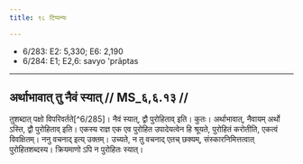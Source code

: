 ```yaml
---
title: ९८ टिप्पन्यः

---
```

- 6/283: E2: 5,330; E6: 2,190
- 6/284: E1; E2,6: savyo 'prāptas

____________________________________________


## अर्थाभावात् तु नैवं स्यात् // MS_६,६.१३ //

तुशब्दात् पक्षो विपरिवर्तते[^6/285]। नैवं स्यात्, द्वौ पुरोहिताव् इति। कुतः। अर्थाभावात्, नैवायम् अर्थो ऽस्ति, द्वौ पुरोहिताव् इति। एकस्य राज्ञ एक एव पुरोहित उपादेयत्वेन हि श्रूयते, पुरोहितं करोतीति, एकत्वं विवक्षितम्। ननु वचनाद् इत्य् उक्तम्। उच्यते, न तु वचनाद् एतच् छक्यम्, संस्कारनिमित्तत्वात् पुरोहितशब्दस्य। क्रियमाणो ऽपि न पुरोहितः स्यात्।
